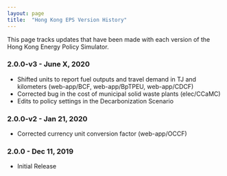 ```yaml
---
layout: page
title:	"Hong Kong EPS Version History"
---
```

This page tracks updates that have been made with each version of the Hong Kong Energy Policy Simulator.

### **2.0.0-v3 - June X, 2020**

* Shifted units to report fuel outputs and travel demand in TJ and kilometers (web-app/BCF, web-app/BpTPEU, web-app/CDCF)
* Corrected bug in the cost of municipal solid waste plants (elec/CCaMC)
* Edits to policy settings in the Decarbonization Scenario

### **2.0.0-v2 - Jan 21, 2020**

* Corrected currency unit conversion factor (web-app/OCCF)

### **2.0.0 - Dec 11, 2019**

* Initial Release
